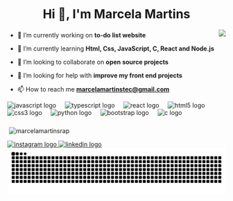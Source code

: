 <h1 align="center">Hi 👋, I'm Marcela Martins</h1>


<img align="right" height="150" src="https://i.imgflip.com/65efzo.gif"  />

###

- 🔭 I’m currently working on **to-do list website**

- 🌱 I’m currently learning **Html, Css, JavaScript, C, React and Node.js**

- 👯 I’m looking to collaborate on **open source projects**

- 🤝 I’m looking for help with **improve my front end projects**

- 📫 How to reach me **marcelamartinstec@gmail.com**




<div align="left">
  <img src="https://cdn.jsdelivr.net/gh/devicons/devicon/icons/javascript/javascript-original.svg" height="30" alt="javascript logo"  />
  <img width="12" />
  <img src="https://cdn.jsdelivr.net/gh/devicons/devicon/icons/typescript/typescript-original.svg" height="30" alt="typescript logo"  />
  <img width="12" />
  <img src="https://cdn.jsdelivr.net/gh/devicons/devicon/icons/react/react-original.svg" height="30" alt="react logo"  />
  <img width="12" />
  <img src="https://cdn.jsdelivr.net/gh/devicons/devicon/icons/html5/html5-original.svg" height="30" alt="html5 logo"  />
  <img width="12" />
  <img src="https://cdn.jsdelivr.net/gh/devicons/devicon/icons/css3/css3-original.svg" height="30" alt="css3 logo"  />
  <img width="12" />
  <img src="https://cdn.jsdelivr.net/gh/devicons/devicon/icons/python/python-original.svg" height="30" alt="python logo"  />
  <img width="12" />
  <img src="https://cdn.jsdelivr.net/gh/devicons/devicon/icons/bootstrap/bootstrap-original.svg" height="30" alt="bootstrap logo"  />
  <img width="12" />
  <img src="https://cdn.jsdelivr.net/gh/devicons/devicon/icons/c/c-original.svg" height="30" alt="c logo"  />
</div>

###



<p>&nbsp;<img align="center" src="https://github-readme-stats.vercel.app/api?username=marcelamartinsrap&show_icons=true&locale=en" alt="marcelamartinsrap" /></p>

<div align="left">
  <a href="https://www.instagram.com/manti_s2028/" target="_blank">
    <img src="https://img.shields.io/static/v1?message=Instagram&logo=instagram&label=&color=E4405F&logoColor=white&labelColor=&style=for-the-badge" height="35" alt="instagram logo"  />
  </a>
  <a href="https://www.linkedin.com/in/marcela-martins01/" target="_blank">
    <img src="https://img.shields.io/static/v1?message=LinkedIn&logo=linkedin&label=&color=0077B5&logoColor=white&labelColor=&style=for-the-badge" height="35" alt="linkedin logo"  />
  </a>
</div>


<img src="https://raw.githubusercontent.com/marcelamartinsrap/marcelamartinsrap/output/snake.svg" alt="Snake animation" />

###



